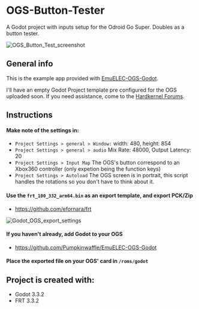 # OGS-Button-Tester
A Godot project with inputs setup for the Odroid Go Super. Doubles as a button tester.


![OGS_Button_Test_screenshot](https://user-images.githubusercontent.com/7241698/126697553-f39889f1-d7d1-4644-b71c-5d8738e8453e.PNG)

## General info
This is the example app provided with <a href="https://github.com/Pumpkinwaffle/EmuELEC-OGS-Godot">EmuELEC-OGS-Godot</a>.

I'll have an empty Godot Project template pre configured for the OGS uploaded soon. If you need assistance, come to the <a href="https://forum.odroid.com/viewtopic.php?f=193&t=39708&sid=45e9324b1ef05e4651f6a79924689f34">Hardkernel Forums</a>.

## Instructions
#### Make note of the settings in:
* `Project Settings > general > Window:` width: 480, height: 854
* `Project Settings > general > audio` Mix Rate: 48000, Output Latency: 20
* `Project Settings > Input Map` The OGS's button correspond to an Xbox360 controller (only expetion being the function keys)
* `Project Settings > Autoload` The OGS screen is in portrait, this script handles the rotations so you don't have to think about it.

#### Use the `frt_100_332_arm64.bin` as an export template, and export PCK/Zip
* <https://github.com/efornara/frt>

![Godot_OGS_export_settings](https://user-images.githubusercontent.com/7241698/126688610-c6d239a0-4585-4f68-baca-98e5be7e83d6.PNG)

#### If you haven't already, add Godot to your OGS
* <https://github.com/Pumpkinwaffle/EmuELEC-OGS-Godot>

#### Place the exported file on your OGS' card in `/roms/godot`

	
## Project is created with:
* Godot 3.3.2
* FRT 3.3.2
